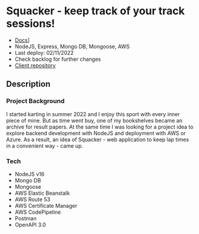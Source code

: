 # Squacker - keep track of your track sessions!
- [Docs](https://api.squacker.link/docs/)]
- NodeJS, Express, Mongo DB, Mongoose, AWS
- Last deploy: 02/11/2022
- Check backlog for further changes
- [Client repository](https://github.com/arly-0/-Track-session-results-tracker-client)

## Description

### Project Background
I started karting in summer 2022 and I enjoy this sport with every inner piece of mine. 
But as time went buy, one of my bookshelves became an archive for result papers.
At the same time I was looking for a project idea to explore backend development with NodeJS and deployment with AWS or Azure.
As a result, an idea of Squacker - web application to keep lap times in a convenient way - came up.

### Tech
- NodeJS v16
- Mongo DB
- Mongoose
- AWS Elastic Beanstalk
- AWS Route 53
- AWS Certificate Manager
- AWS CodePipeline
- Postman
- OpenAPI 3.0
